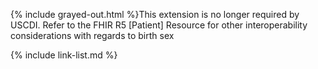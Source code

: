 {% include grayed-out.html %}This extension is no longer required by USCDI. Refer to the FHIR R5 [Patient] Resource for other interoperability considerations with regards to birth sex

{% include link-list.md %}

</div><!-- grayed-out -->
